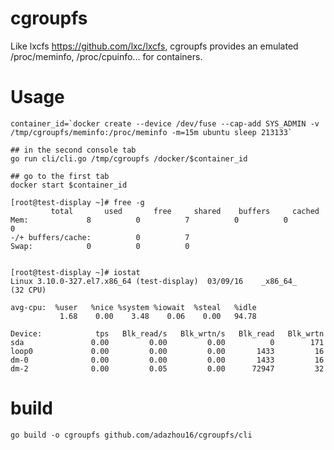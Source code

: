 # cgroupfs

Like lxcfs https://github.com/lxc/lxcfs, cgroupfs provides an emulated /proc/meminfo, /proc/cpuinfo... for containers.

# Usage

    container_id=`docker create --device /dev/fuse --cap-add SYS_ADMIN -v /tmp/cgroupfs/meminfo:/proc/meminfo -m=15m ubuntu sleep 213133`

    ## in the second console tab
    go run cli/cli.go /tmp/cgroupfs /docker/$container_id

    ## go to the first tab
    docker start $container_id

    [root@test-display ~]# free -g
             total       used       free     shared    buffers     cached
    Mem:             8          0          7          0          0          0
    -/+ buffers/cache:          0          7 
    Swap:            0          0          0 
    
    
    [root@test-display ~]# iostat
    Linux 3.10.0-327.el7.x86_64 (test-display) 	03/09/16 	_x86_64_	(32 CPU)
    
    avg-cpu:  %user   %nice %system %iowait  %steal   %idle
               1.68    0.00    3.48    0.06    0.00   94.78

    Device:            tps   Blk_read/s   Blk_wrtn/s   Blk_read   Blk_wrtn
    sda               0.00         0.00         0.00          0        171
    loop0             0.00         0.00         0.00       1433         16
    dm-0              0.00         0.00         0.00       1433         16
    dm-2              0.00         0.05         0.00      72947         32

    

# build
    go build -o cgroupfs github.com/adazhou16/cgroupfs/cli
